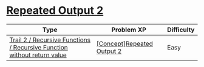 # [Repeated Output 2](https://www.codetree.ai/trails/complete/curated-cards/intro-repeated-output-2)

|Type|Problem XP|Difficulty|
|---|---|---|
|[Trail 2 / Recursive Functions / Recursive Function without return value](https://www.codetree.ai/trail-info/novice-mid/)|[[Concept]Repeated Output 2](https://www.codetree.ai/trails/complete/curated-cards/intro-repeated-output-2/)|Easy|

